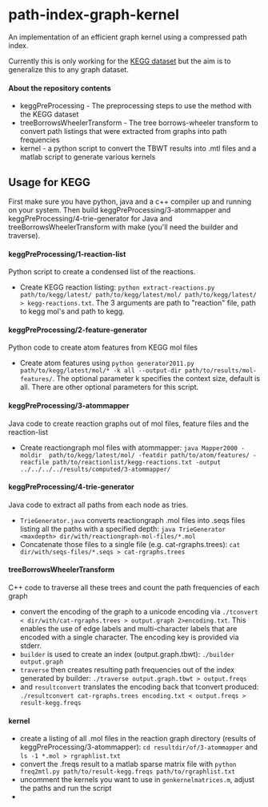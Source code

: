 path-index-graph-kernel
=======================

An implementation of an efficient graph kernel using a compressed path index.

Currently this is only working for the [KEGG dataset](http://www.genome.jp/kegg/) but the aim is to generalize this to any graph dataset. 

#### About the repository contents

* keggPreProcessing - The preprocessing steps to use the method with the KEGG dataset
* treeBorrowsWheelerTransform - The tree borrows-wheeler transform to convert path listings that were extracted from graphs into path frequencies
* kernel - a python script to convert the TBWT results into .mtl files and a matlab script to generate various kernels

Usage for KEGG
--------------

First make sure you have python, java and a c++ compiler up and running on your system. Then build keggPreProcessing/3-atommapper and keggPreProcessing/4-trie-generator for Java and treeBorrowsWheelerTransform with make (you'll need the builder and traverse).

#### keggPreProcessing/1-reaction-list

Python script to create a condensed list of the reactions.

* Create KEGG reaction listing: `python extract-reactions.py path/to/kegg/latest/ path/to/kegg/latest/mol/ path/to/kegg/latest/ > kegg-reactions.txt`. The 3 arguments are path to "reaction" file, path to kegg mol's and path to kegg.

#### keggPreProcessing/2-feature-generator

Python code to create atom features from KEGG mol files

* Create atom features using `python generator2011.py path/to/kegg/latest/mol/* -k all --output-dir path/to/results/mol-features/`. The optional parameter k specifies the context size, default is all. There are other optional parameters for this script.

#### keggPreProcessing/3-atommapper

Java code to create reaction graphs out of mol files, feature files and the reaction-list

* Create reactiongraph mol files with atommapper: `java Mapper2000 -moldir  path/to/kegg/latest/mol/ -featdir path/to/atom/features/ -reacfile path/to/reactionlist/kegg-reactions.txt -output ../../../../results/computed/3-atommapper/`
#### keggPreProcessing/4-trie-generator

Java code to extract all paths from each node as tries.
* `TrieGenerator.java` converts reactiongraph .mol files into .seqs files listing all the paths with a specified depth: `java TrieGenerator <maxdepth> dir/with/reactiongraph-mol-files/*.mol`
* Concatenate those files to a single file (e.g. cat-rgraphs.trees): `cat dir/with/seqs-files/*.seqs > cat-rgraphs.trees` 
#### treeBorrowsWheelerTransform

C++ code to traverse all these trees and count the path frequencies of each graph* convert the encoding of the graph to a unicode encoding via `./tconvert < dir/with/cat-rgraphs.trees > output.graph 2>encoding.txt`. This enables the use of edge labels and multi-character labels that are encoded with a single character. The encoding key is provided via stderr.* `builder` is used to create an index (output.graph.tbwt): `./builder output.graph`* `traverse` then creates resulting path frequencies out of the index generated by builder: `./traverse output.graph.tbwt > output.freqs`* and `resultconvert` translates the encoding back that tconvert produced: `./resultconvert cat-rgraphs.trees encoding.txt < output.freqs > result-kegg.freqs`
#### kernel

* create a listing of all .mol files in the reaction graph directory (results of keggPreProcessing/3-atommapper): `cd resultdir/of/3-atommapper` and `ls -1 *.mol > rgraphlist.txt`
* convert the .freqs result to a matlab sparse matrix file with `python freq2mtl.py path/to/result-kegg.freqs path/to/rgraphlist.txt`
* uncomment the kernels you want to use in `genkernelmatrices.m`, adjust the paths and run the script
*